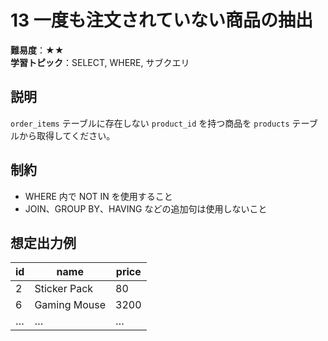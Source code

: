 # 13 一度も注文されていない商品の抽出

**難易度**：★★  
**学習トピック**：SELECT, WHERE, サブクエリ

## 説明
`order_items` テーブルに存在しない `product_id` を持つ商品を `products` テーブルから取得してください。

## 制約

* WHERE 内で NOT IN を使用すること
* JOIN、GROUP BY、HAVING などの追加句は使用しないこと

## 想定出力例

| id | name                | price |
|----|---------------------|-------|
| 2  | Sticker Pack        | 80    |
| 6  | Gaming Mouse        | 3200  |
| …  | …                   | …     |

